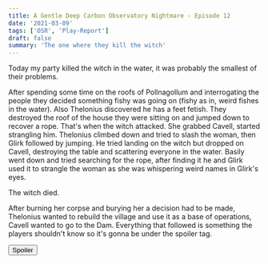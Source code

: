 ```yaml
---
title: A Gentle Deep Carbon Observatory Nightmare - Episode 12
date: '2021-03-09'
tags: ['OSR', 'Play-Report']
draft: false
summary: 'The one where they kill the witch'
---
```


Today my party killed the witch in the water, it was probably the smallest of their problems.

After spending some time on the roofs of Pollnagollum and interrogating the people they decided something fishy was going on (fishy as in, weird fishes in the water). Also Thelonius discovered he has a feet fetish. They destroyed the roof of the house they were sitting on and jumped down to recover a rope. That's when the witch attacked. She grabbed Cavell, started strangling him. Thelonius climbed down and tried to slash the woman, then Glirk followed by jumping. He tried landing on the witch but dropped on Cavell, destroying the table and scattering everyone in the water. Basily went down and tried searching for the rope, after finding it he and Glirk used it to strangle the woman as she was whispering weird names in Glirk's eyes.

The witch died.

After burning her corpse and burying her a decision had to be made, Thelonius wanted to rebuild the village and use it as a base of operations, Cavell wanted to go to the Dam. Everything that followed is something the players shouldn't know so it's gonna be under the spoiler tag.

<button title="Click to show/hide content" type="button" onclick="if(document.getElementById('spoiler') .style.display=='none') {document.getElementById('spoiler') .style.display=''}else{document.getElementById('spoiler') .style.display='none'}">Spoiler</button>

<div id="spoiler" style="display:none; background: #4a4a4a;
  border-left: 10px solid #ccc;
  margin: 1.5em 10px;
  padding: 0.5em 10px;">
First of all, the Witch wasn't ran as written, I didn't use her sleep or command abilities (i didn't like the first one, forgot about the second), also she managed to control Glirk. This also wasn't RAW, I had him reroll his WIS and CHA stats but he is slowly turning evil, not immediately. For now it's only a slight change, I still have to decide where I want to go with this. Other than that I finally intoroduced the Crows. Echo approached Thelonius, told him Glirk and Cavell wanted to kill him, that Cavell only wants one thing and it's power above everything else. She also approached Basyli, he told him that Cavell wants to kill them all, she warned him. She also told both of them not to go beyond the dam or that they'll kill them. It worked perfectly, half lies, half truths. People are unsure as to what's going on and they started doubting eachother, if they go further than the Dam I'll have them learn about the other characters ;)
</div>
